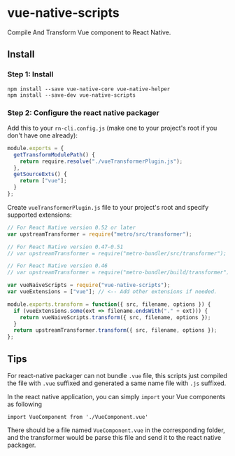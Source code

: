 # vue-native-scripts

Compile And Transform Vue component to React Native.

## Install

### Step 1: Install

```
npm install --save vue-native-core vue-native-helper
npm install --save-dev vue-native-scripts
```

### Step 2: Configure the react native packager

Add this to your `rn-cli.config.js` (make one to your project's root if you don't have one already):

```js
module.exports = {
  getTransformModulePath() {
    return require.resolve("./vueTransformerPlugin.js");
  },
  getSourceExts() {
    return ["vue"];
  }
};
```

Create `vueTransformerPlugin.js` file to your project's root and specify supported extensions:

```js
// For React Native version 0.52 or later
var upstreamTransformer = require("metro/src/transformer");

// For React Native version 0.47-0.51
// var upstreamTransformer = require("metro-bundler/src/transformer");

// For React Native version 0.46
// var upstreamTransformer = require("metro-bundler/build/transformer");

var vueNaiveScripts = require("vue-native-scripts");
var vueExtensions = ["vue"]; // <-- Add other extensions if needed.

module.exports.transform = function({ src, filename, options }) {
  if (vueExtensions.some(ext => filename.endsWith("." + ext))) {
    return vueNaiveScripts.transform({ src, filename, options });
  }
  return upstreamTransformer.transform({ src, filename, options });
};
```

## Tips

For react-native packager can not bundle `.vue` file, this scripts just compiled the file with `.vue` suffixed and generated a same name file with `.js` suffixed.

In the react native application, you can simply `import` your Vue components as following

```
import VueComponent from './VueComponent.vue'
```

There should be a file named `VueComponent.vue` in the corresponding folder, and the transformer would be parse this file and send it to the react native packager.
